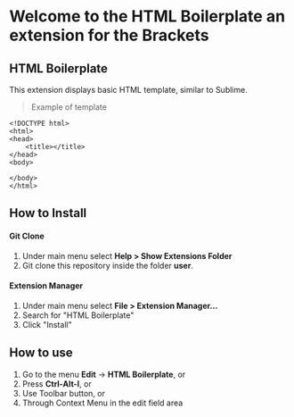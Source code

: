 # Welcome to the HTML Boilerplate an extension for the Brackets


## HTML Boilerplate

This extension displays basic HTML template, similar to Sublime. 


> Example of template
```
<!DOCTYPE html>
<html>
<head>
    <title></title>
</head>
<body>

</body>
</html>
```

## How to Install

#### Git Clone

1. Under main menu select **Help > Show Extensions Folder**
2. Git clone this repository inside the folder **user**.

#### Extension Manager

1. Under main menu select **File > Extension Manager...**
2. Search for "HTML Boilerplate"
3. Click "Install"

## How to use

1. Go to the menu **Edit** -> **HTML Boilerplate**, or
2. Press **Ctrl-Alt-I**, or
3. Use Toolbar button, or
4. Through Context Menu in the edit field area
